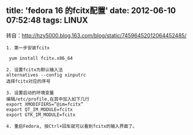 title: 'fedora 16 的fcitx配置'
date: 2012-06-10 07:52:48
tags: LINUX
---

转自：http://hzy5000.blog.163.com/blog/static/74596452012064452485/

```
1. 第一步安装fcitx

 yum install fcitx.x86_64

2. 设置fcitx为默认输入法
alternatives --config xinputrc
选择fcitx对应的序号

3. 设置启动的环境变量
编辑/etc/profile,在其中加入如下几行
export XMODIFIERS=”@im=fcitx”
export QT_IM_MODULE=fcitx
export GTK_IM_MODULE=fcitx

4. 重启Fedora, 按Ctrl+回车就可以看到fcitx的输入界面了。

```
